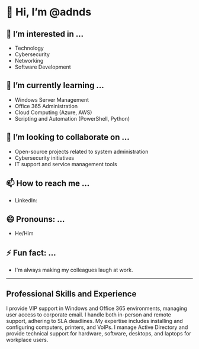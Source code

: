 # 👋 Hi, I’m @adnds

## 👀 I’m interested in ...
- Technology
- Cybersecurity
- Networking
- Software Development

## 🌱 I’m currently learning ...
- Windows Server Management
- Office 365 Administration
- Cloud Computing (Azure, AWS)
- Scripting and Automation (PowerShell, Python)

## 💞️ I’m looking to collaborate on ...
- Open-source projects related to system administration
- Cybersecurity initiatives
- IT support and service management tools

## 📫 How to reach me ...
- LinkedIn:

## 😄 Pronouns: ...
- He/Him

## ⚡ Fun fact: ...
- I'm always making my colleagues laugh at work.

---

## Professional Skills and Experience

I provide VIP support in Windows and Office 365 environments, managing user access to corporate email. 
I handle both in-person and remote support, adhering to SLA deadlines. My expertise includes installing and configuring computers, printers, and VoIPs. 
I manage Active Directory and provide technical support for hardware, software, desktops, and laptops for workplace users.
